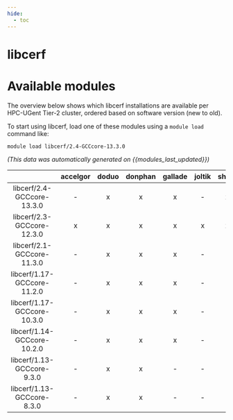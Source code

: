 ```yaml
---
hide:
  - toc
---
```


libcerf
=======

# Available modules


The overview below shows which libcerf installations are available per HPC-UGent Tier-2 cluster, ordered based on software version (new to old).

To start using libcerf, load one of these modules using a `module load` command like:

```shell
module load libcerf/2.4-GCCcore-13.3.0
```

*(This data was automatically generated on {{modules_last_updated}})*  

| |accelgor|doduo|donphan|gallade|joltik|shinx|skitty|
| :---: | :---: | :---: | :---: | :---: | :---: | :---: | :---: |
|libcerf/2.4-GCCcore-13.3.0|-|x|x|x|-|x|x|
|libcerf/2.3-GCCcore-12.3.0|x|x|x|x|x|x|x|
|libcerf/2.1-GCCcore-11.3.0|-|x|x|x|-|-|-|
|libcerf/1.17-GCCcore-11.2.0|-|x|x|x|-|-|-|
|libcerf/1.17-GCCcore-10.3.0|-|x|x|x|-|-|-|
|libcerf/1.14-GCCcore-10.2.0|-|x|x|x|-|-|-|
|libcerf/1.13-GCCcore-9.3.0|-|x|x|-|-|-|-|
|libcerf/1.13-GCCcore-8.3.0|-|x|x|-|-|-|-|
